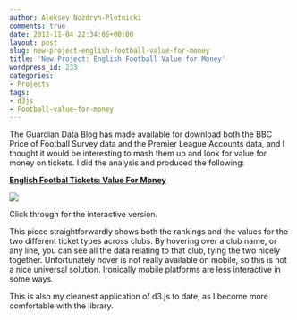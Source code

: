```yaml
---
author: Aleksey Nozdryn-Plotnicki
comments: true
date: 2012-11-04 22:34:06+00:00
layout: post
slug: new-project-english-football-value-for-money
title: 'New Project: English Football Value for Money'
wordpress_id: 233
categories:
- Projects
tags:
- d3js
- Football-value-for-money
---
```


The Guardian Data Blog has made available for download both the BBC Price of Football Survey data and the Premier League Accounts data, and I thought it would be interesting to mash them up and look for value for money on tickets. I did the analysis and produced the following:





[**English Footbal Tickets: Value For Money**](http://alekseynp.com/portfolio/english-football-tickets-value-for-money.html)  


[![](http://alekseynp.com/wp-content/uploads/2012/11/footievalue.png)](http://alekseynp.com/portfolio/english-football-tickets-value-for-money.html)





Click through for the interactive version.



This piece straightforwardly shows both the rankings and the values for the two different ticket types across clubs. By hovering over a club name, or any line, you can see all the data relating to that club, tying the two nicely together. Unfortunately hover is not really available on mobile, so this is not a nice universal solution. Ironically mobile platforms are less interactive in some ways.

This is also my cleanest application of d3.js to date, as I become more comfortable with the library.
